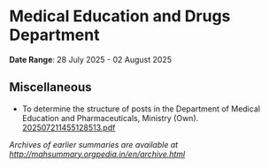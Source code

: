 # Medical Education and Drugs Department

**Date Range**: 28 July 2025 - 02 August 2025


## Miscellaneous
- To determine the structure of posts in the Department of Medical Education and Pharmaceuticals, Ministry (Own).\
  [202507211455128513.pdf](https://gr.maharashtra.gov.in/Site/Upload/Government%20Resolutions/English/202507211455128513.pdf)


*Archives of earlier summaries are available at http://mahsummary.orgpedia.in/en/archive.html*